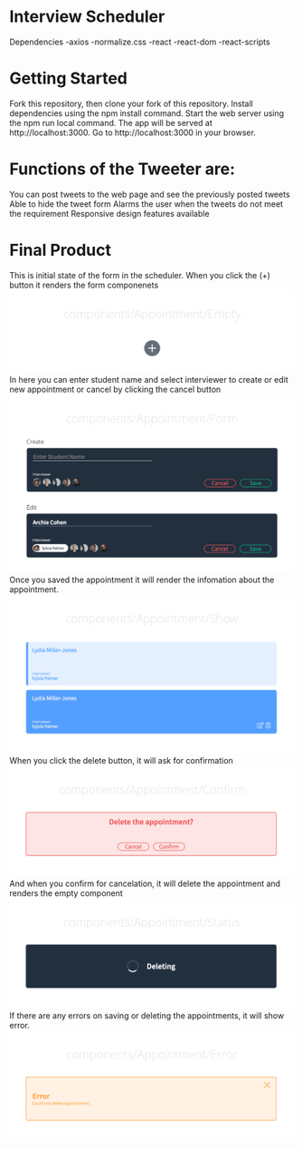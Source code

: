 # Interview Scheduler

Dependencies
    -axios
    -normalize.css
    -react
    -react-dom
    -react-scripts



# Getting Started

Fork this repository, then clone your fork of this repository.
Install dependencies using the npm install command.
Start the web server using the npm run local command. The app will be served at http://localhost:3000.
Go to http://localhost:3000 in your browser.



# Functions of the Tweeter are:

You can post tweets to the web page and see the previously posted tweets
Able to hide the tweet form
Alarms the user when the tweets do not meet the requirement
Responsive design features available



# Final Product
This is initial state of the form in the scheduler. When you click the (+) button it renders the form componenets
!["screenshot description"](https://github.com/qkrwldnjsdl1/scheduler/blob/master/image/Empty.png)
In here you can enter student name and select interviewer to create or edit new appointment or cancel by clicking the cancel button
!["screenshot description"](https://github.com/qkrwldnjsdl1/scheduler/blob/master/image/Form.png)
Once you saved the appointment it will render the infomation about the appointment.
!["screenshot description"](https://github.com/qkrwldnjsdl1/scheduler/blob/master/image/Show.png)
When you click the delete button, it will ask for confirmation
!["screenshot description"](https://github.com/qkrwldnjsdl1/scheduler/blob/master/image/Confirm.png)
And when you confirm for cancelation, it will delete the appointment and renders the empty component
!["screenshot description"](https://github.com/qkrwldnjsdl1/scheduler/blob/master/image/Deleting.png)
If there are any errors on saving or deleting the appointments, it will show error.
!["screenshot description"](https://github.com/qkrwldnjsdl1/scheduler/blob/master/image/Error.png)
